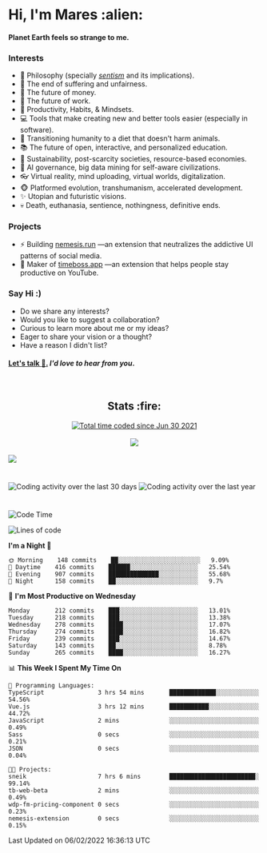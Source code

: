 <h1>Hi, I'm Mares :alien:</h1>

#### Planet Earth feels so strange to me.

### **Interests**

- 🌊 Philosophy (specially [_sentism_][sentismmedium] and its implications).
- 🎯 The end of suffering and unfairness.
- 💸 The future of money.
- 💼 The future of work.
- 🧠 Productivity, Habits, & Mindsets.
- 💻 Tools that make creating new and better tools easier (especially in software).
- 🥗 Transitioning humanity to a diet that doesn't harm animals.
- 📚 The future of open, interactive, and personalized education.
- 🌱 Sustainability, post-scarcity societies, resource-based economies.
- 🤖 AI governance, big data mining for self-aware civilizations.
- 👓 Virtual reality, mind uploading, virtual worlds, digitalization.
- 🐵 Platformed evolution, transhumanism, accelerated development.
- ✨ Utopian and futuristic visions.
- 💀 Death, euthanasia, sentience, nothingness, definitive ends.


### **Projects**

- ⚡ Building [nemesis.run](https://nemesis.run) —an extension that neutralizes the addictive UI patterns of social media.
- 💎 Maker of [timeboss.app](https://timeboss.app) —an extension that helps people stay productive on YouTube.


### **Say Hi :)**

- Do we share any interests?
- Would you like to suggest a collaboration?
- Curious to learn more about me or my ideas?
- Eager to share your vision or a thought?
- Have a reason I didn't list?

#### [Let's talk :wave:.](mailto:mareszhar@gmail.com) _I'd love to hear from you_.

[sentismmedium]: https://medium.com/@mareszhar/born-a-prisoner-a-reflection-about-life-its-struggles-and-a-plan-to-escape-d8566ce9b026

<br>

<h2 align="center">Stats :fire:</h2>

<div align="center">
  <a href="https://wakatime.com/@cfdc0e0d-4860-4b62-9ff0-cb659185525e">
    <img src="https://wakatime.com/badge/user/cfdc0e0d-4860-4b62-9ff0-cb659185525e.svg" alt="Total time coded since Jun 30 2021" />
  </a>
</div>

<br>

<!-- 
Add or remove this: 
&dates=B1AAB3FF 
...or this...
&date_format=M%20j%5B%2C%20Y%5D
from the *streak stats URL below* if they get bugged and aren't updating: 
-->

<div align="center">
  <img src="https://github-readme-streak-stats.herokuapp.com?user=mareszhar&theme=black-ice&hide_border=true&stroke=FFFFFF15&ring=DF8FFE&fire=DF8FFE&currStreakLabel=DF8FFE&background=1A232A&currStreakNum=86FFAB&dates=B1AAB3FF&date_format=M%20j%5B%2C%20Y%5D">
</div>

<br>

<img src="https://activity-graph.herokuapp.com/graph?username=mareszhar&theme=nord&bg_color=00000000&color=979797&line=DF8FFE&point=00000000&area=true&hide_border=true">

<br>

<h1></h1>

<img src="https://wakatime.com/share/@mares/5df0ff02-9c79-41b4-b540-51dc9c65a57b.svg" alt="Coding activity over the last 30 days" />
<img src="https://wakatime.com/share/@mares/ea89ba71-f374-40af-930c-e0655909fe37.svg" alt="Coding activity over the last year" />

<h1></h1>

<!--START_SECTION:waka-->
![Code Time](http://img.shields.io/badge/Code%20Time-470%20hrs%2051%20mins-blue)

![Lines of code](https://img.shields.io/badge/From%20Hello%20World%20I%27ve%20Written-124%20Thousand%20lines%20of%20code-blue)

**I'm a Night 🦉** 

```text
🌞 Morning    148 commits    ██░░░░░░░░░░░░░░░░░░░░░░░   9.09% 
🌆 Daytime    416 commits    ██████░░░░░░░░░░░░░░░░░░░   25.54% 
🌃 Evening    907 commits    ██████████████░░░░░░░░░░░   55.68% 
🌙 Night      158 commits    ██░░░░░░░░░░░░░░░░░░░░░░░   9.7%

```
📅 **I'm Most Productive on Wednesday** 

```text
Monday       212 commits    ███░░░░░░░░░░░░░░░░░░░░░░   13.01% 
Tuesday      218 commits    ███░░░░░░░░░░░░░░░░░░░░░░   13.38% 
Wednesday    278 commits    ████░░░░░░░░░░░░░░░░░░░░░   17.07% 
Thursday     274 commits    ████░░░░░░░░░░░░░░░░░░░░░   16.82% 
Friday       239 commits    ███░░░░░░░░░░░░░░░░░░░░░░   14.67% 
Saturday     143 commits    ██░░░░░░░░░░░░░░░░░░░░░░░   8.78% 
Sunday       265 commits    ████░░░░░░░░░░░░░░░░░░░░░   16.27%

```


📊 **This Week I Spent My Time On** 

```text
💬 Programming Languages: 
TypeScript               3 hrs 54 mins       █████████████░░░░░░░░░░░░   54.56% 
Vue.js                   3 hrs 12 mins       ███████████░░░░░░░░░░░░░░   44.72% 
JavaScript               2 mins              ░░░░░░░░░░░░░░░░░░░░░░░░░   0.49% 
Sass                     0 secs              ░░░░░░░░░░░░░░░░░░░░░░░░░   0.21% 
JSON                     0 secs              ░░░░░░░░░░░░░░░░░░░░░░░░░   0.04%

🐱‍💻 Projects: 
sneik                    7 hrs 6 mins        ████████████████████████░   99.14% 
tb-web-beta              2 mins              ░░░░░░░░░░░░░░░░░░░░░░░░░   0.49% 
wdp-fm-pricing-component 0 secs              ░░░░░░░░░░░░░░░░░░░░░░░░░   0.23% 
nemesis-extension        0 secs              ░░░░░░░░░░░░░░░░░░░░░░░░░   0.15%

```


 Last Updated on 06/02/2022 16:36:13 UTC
<!--END_SECTION:waka-->

